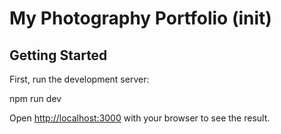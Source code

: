 # My Photography Portfolio (init)

## Getting Started

First, run the development server:

npm run dev

Open [http://localhost:3000](http://localhost:3000) with your browser to see the result.
